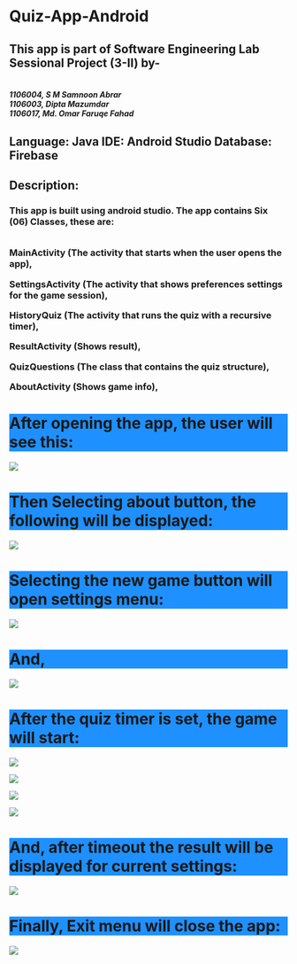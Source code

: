 # Quiz-App-Android
<h2>
<b>
This app is part of Software Engineering Lab Sessional Project (3-II) by-
</b>
 </h2>
 <h4>
<br>
 <i>
1106004, S M Samnoon Abrar
<br>
1106003, Dipta Mazumdar
<br>
1106017, Md. Omar Faruqe Fahad
 </i>
<br>
 </h4>
<h2>
Language: Java IDE: Android Studio Database: Firebase
 </h2>
 
 <p>
 <h2>Description:</h2>
  <body>
   <h3>
   This app is built using android studio. The app contains Six (06) Classes, these are: 
   <br>
   <br>
    
   MainActivity (The activity that starts when the user opens the app),
   <br>
   
   SettingsActivity (The activity that shows preferences settings for the game session), 
   <br>
   
   HistoryQuiz (The activity that runs the quiz with a recursive timer),
   <br>
   
   ResultActivity (Shows result),
   <br>
   
   QuizQuestions (The class that contains the quiz structure),
   <br>
   
   AboutActivity (Shows game info), 
   </h3>
   </body>
 
 </p>
<h1 style="background-color:DodgerBlue;">After opening the app, the user will see this: </h1>

![](https://github.com/samnoon1971/Quiz-App-Android/blob/master/GUI/FirstPage.png)



<h1 style="background-color:DodgerBlue;">Then Selecting about button, the following will be displayed: </h1>

![](https://github.com/samnoon1971/Quiz-App-Android/blob/master/GUI/AboutPage.png)


<h1 style="background-color:DodgerBlue;">Selecting the new game button will open settings menu: </h1>

![](https://github.com/samnoon1971/Quiz-App-Android/blob/master/GUI/ForthPage.png)


<h1 style="background-color:DodgerBlue;">And, </h1>

![](https://github.com/samnoon1971/Quiz-App-Android/blob/master/GUI/ThirdPage.png)


<h1 style="background-color:DodgerBlue;">After the quiz timer is set, the game will start: </h1>

![](https://github.com/samnoon1971/Quiz-App-Android/blob/master/GUI/QuizView1.png)


![](https://github.com/samnoon1971/Quiz-App-Android/blob/master/GUI/Q2.png)


![](https://github.com/samnoon1971/Quiz-App-Android/blob/master/GUI/Q4.png)


![](https://github.com/samnoon1971/Quiz-App-Android/blob/master/GUI/Q3.png)



<h1 style="background-color:DodgerBlue;">And, after timeout the result will be displayed for current settings:</h1>
 
![](https://github.com/samnoon1971/Quiz-App-Android/blob/master/GUI/ResultView.png)


<h1 style="background-color:DodgerBlue;">Finally, Exit menu will close the app: </h1>

![](https://github.com/samnoon1971/Quiz-App-Android/blob/master/GUI/%20(6).png)

